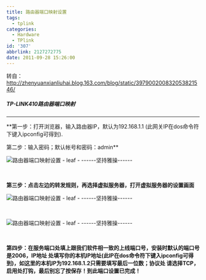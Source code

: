 ```yaml
---
title: 路由器端口映射设置
tags:
  - tplink
categories:
  - Hardware
  - TPlink
id: '307'
abbrlink: 2127272775
date: 2011-09-28 15:26:00
---
```


转自：http://zhenyuanxianliuhai.blog.163.com/blog/static/397900200832053821546/  
  

##### TP-LINK410路由器端口映射

* * *

**第一步：打开浏览器，输入路由器IP，默认为192.168.1.1 (此网关IP在dos命令符下键入ipconfig可得到).  
  
第二步：输入密码；默认帐号和密码：admin**

![路由器端口映射设置 - leaf - ------坚持雅操------](http://img1.ph.126.net/USTVGLXCcM2QHQbTT1sKoQ==/2880896386650534901.jpg "路由器端口映射设置 - leaf - ------坚持雅操------")

 

**第三步：点击左边的转发规则，再选择虚拟服务器，打开虚拟服务器的设置画面**

![路由器端口映射设置 - leaf - ------坚持雅操------](http://img4.ph.126.net/NpuhUjT1-QtMG4bxNaybaw==/1293377518002438074.jpg "路由器端口映射设置 - leaf - ------坚持雅操------")

 

![路由器端口映射设置 - leaf - ------坚持雅操------](http://img5.ph.126.net/yqI7nBLxNRq9SiUz92_zfw==/1136877430951313375.jpg "路由器端口映射设置 - leaf - ------坚持雅操------")

 

**第四步：在服务端口处填上跟我们软件相一致的上线端口号，安装时默认的端口号是2006，IP地址 处填写你的本机IP地址(此IP在dos命令符下键入ipconfig可得到)，如这里的本机IP为192.168.1.2只需要填写最后一位数；协议处 请选择TCP，启用处打钩，最后别忘了按保存！到此端口设置已完成！**